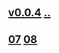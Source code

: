 ## [v0.0.4](https://github.com/shanuan/flute1/edit/master/2020/README.md) [..](..)
## [07](07) [08](08)
